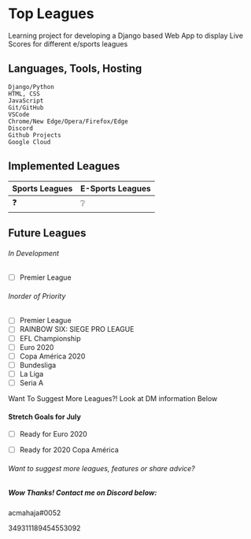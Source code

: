 # Top Leagues
Learning project for developing a Django based Web App to display Live Scores for different e/sports leagues

## Languages, Tools, Hosting
```
Django/Python
HTML, CSS
JavaScript
Git/GitHub
VSCode
Chrome/New Edge/Opera/Firefox/Edge
Discord
Github Projects
Google Cloud
```

## Implemented Leagues
|   Sports Leagues     |   E-Sports Leagues  |
|   -------------      |   -------------     |
|         ❓           |          ❔          |

## Future Leagues
###### In Development
- [ ] Premier League

###### Inorder of Priority
- [ ] Premier League
- [ ] RAINBOW SIX: SIEGE PRO LEAGUE
- [ ] EFL Championship
- [ ] Euro 2020
- [ ] Copa América 2020
- [ ] Bundesliga
- [ ] La Liga
- [ ] Seria A

Want To Suggest More Leagues?! Look at DM information Below

#### Stretch Goals for July
- [ ] Ready for Euro 2020
- [ ] Ready for 2020 Copa América


###### Want to suggest more leagues, features or share advice? 
##### Wow Thanks! Contact me on Discord below:
acmahaja#0052

349311189454553092                 
